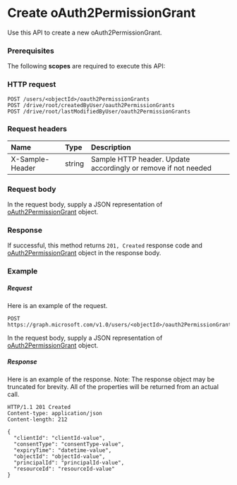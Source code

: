# Create oAuth2PermissionGrant

Use this API to create a new oAuth2PermissionGrant.
### Prerequisites
The following **scopes** are required to execute this API: 
### HTTP request
<!-- { "blockType": "ignored" } -->
```http
POST /users/<objectId>/oauth2PermissionGrants
POST /drive/root/createdByUser/oauth2PermissionGrants
POST /drive/root/lastModifiedByUser/oauth2PermissionGrants

```
### Request headers
| Name       | Type | Description|
|:---------------|:--------|:----------|
| X-Sample-Header  | string  | Sample HTTP header. Update accordingly or remove if not needed|

### Request body
In the request body, supply a JSON representation of [oAuth2PermissionGrant](../resources/oauth2permissiongrant.md) object.


### Response
If successful, this method returns `201, Created` response code and [oAuth2PermissionGrant](../resources/oauth2permissiongrant.md) object in the response body.

### Example
##### Request
Here is an example of the request.
<!-- {
  "blockType": "request",
  "name": "create_oauth2permissiongrant_from_user"
}-->
```http
POST https://graph.microsoft.com/v1.0/users/<objectId>/oauth2PermissionGrants
```
In the request body, supply a JSON representation of [oAuth2PermissionGrant](../resources/oauth2permissiongrant.md) object.
##### Response
Here is an example of the response. Note: The response object may be truncated for brevity. All of the properties will be returned from an actual call.
<!-- {
  "blockType": "response",
  "truncated": true,
  "@odata.type": "microsoft.graph.oauth2permissiongrant"
} -->
```http
HTTP/1.1 201 Created
Content-type: application/json
Content-length: 212

{
  "clientId": "clientId-value",
  "consentType": "consentType-value",
  "expiryTime": "datetime-value",
  "objectId": "objectId-value",
  "principalId": "principalId-value",
  "resourceId": "resourceId-value"
}
```

<!-- uuid: 8fcb5dbc-d5aa-4681-8e31-b001d5168d79
2015-10-25 14:57:30 UTC -->
<!-- {
  "type": "#page.annotation",
  "description": "Create oAuth2PermissionGrant",
  "keywords": "",
  "section": "documentation",
  "tocPath": ""
}-->